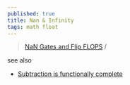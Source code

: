 ```yaml
---
published: true
title: Nan & Infinity
tags: math float
---
```

> [NaN Gates and Flip FLOPS](https://www.youtube.com/watch?v=5TFDG-y-EHs) / []()

see also
- [	Subtraction is functionally complete ](https://news.ycombinator.com/item?id=37800062)